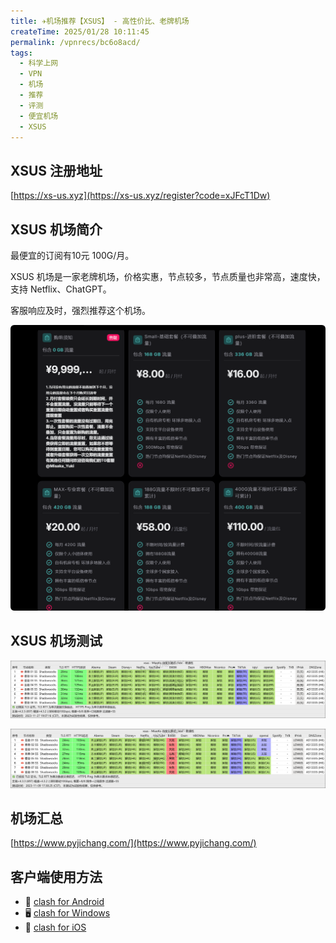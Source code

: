 ```yaml
---
title: ✈️机场推荐【XSUS】 - 高性价比、老牌机场
createTime: 2025/01/28 10:11:45
permalink: /vpnrecs/bc6o8acd/
tags:
  - 科学上网
  - VPN
  - 机场
  - 推荐
  - 评测
  - 便宜机场
  - XSUS
---
```


## XSUS 注册地址

[https://xs-us.xyz](https://xs-us.xyz/register?code=xJFcT1Dw)

## XSUS 机场简介

最便宜的订阅有10元 100G/月。

XSUS 机场是一家老牌机场，价格实惠，节点较多，节点质量也非常高，速度快，支持 Netflix、ChatGPT。

客服响应及时，强烈推荐这个机场。

![XSUS 机场价格](images/机场推荐XSUS/image.png)

## XSUS 机场测试

![XSUS 机场测试1](images/机场推荐XSUS/image-1.png)

![XSUS 机场测试2](images/机场推荐XSUS/image-2.png)

## 机场汇总

[https://www.pyjichang.com/](https://www.pyjichang.com/)

## 客户端使用方法

- 📱 [clash for Android](https://www.pyjichang.com/doc/eh8f4n86/)
- 🖥 [clash for Windows](https://www.pyjichang.com/doc/0gematwc/)
- 🍎 [clash for iOS](https://www.pyjichang.com/doc/z747kgjd/)